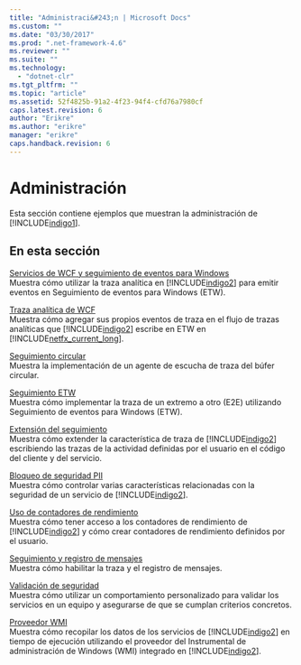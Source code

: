 ```yaml
---
title: "Administraci&#243;n | Microsoft Docs"
ms.custom: ""
ms.date: "03/30/2017"
ms.prod: ".net-framework-4.6"
ms.reviewer: ""
ms.suite: ""
ms.technology: 
  - "dotnet-clr"
ms.tgt_pltfrm: ""
ms.topic: "article"
ms.assetid: 52f4825b-91a2-4f23-94f4-cfd76a7980cf
caps.latest.revision: 6
author: "Erikre"
ms.author: "erikre"
manager: "erikre"
caps.handback.revision: 6
---
```

# Administraci&#243;n
Esta sección contiene ejemplos que muestran la administración de [!INCLUDE[indigo1](../../../../includes/indigo1-md.md)].  
  
## En esta sección  
 [Servicios de WCF y seguimiento de eventos para Windows](../../../../docs/framework/wcf/samples/wcf-services-and-event-tracing-for-windows.md)  
 Muestra cómo utilizar la traza analítica en [!INCLUDE[indigo2](../../../../includes/indigo2-md.md)] para emitir eventos en Seguimiento de eventos para Windows \(ETW\).  
  
 [Traza analítica de WCF](../../../../docs/framework/wcf/samples/wcf-analytic-tracing.md)  
 Muestra cómo agregar sus propios eventos de traza en el flujo de trazas analíticas que [!INCLUDE[indigo2](../../../../includes/indigo2-md.md)] escribe en ETW en [!INCLUDE[netfx_current_long](../../../../includes/netfx-current-long-md.md)].  
  
 [Seguimiento circular](../../../../docs/framework/wcf/samples/circular-tracing.md)  
 Muestra la implementación de un agente de escucha de traza del búfer circular.  
  
 [Seguimiento ETW](../../../../docs/framework/wcf/samples/etw-tracing.md)  
 Muestra cómo implementar la traza de un extremo a otro \(E2E\) utilizando Seguimiento de eventos para Windows \(ETW\).  
  
 [Extensión del seguimiento](../../../../docs/framework/wcf/samples/extending-tracing.md)  
 Muestra cómo extender la característica de traza de [!INCLUDE[indigo2](../../../../includes/indigo2-md.md)] escribiendo las trazas de la actividad definidas por el usuario en el código del cliente y del servicio.  
  
 [Bloqueo de seguridad PII](../../../../docs/framework/wcf/samples/pii-security-lockdown.md)  
 Muestra cómo controlar varias características relacionadas con la seguridad de un servicio de [!INCLUDE[indigo2](../../../../includes/indigo2-md.md)].  
  
 [Uso de contadores de rendimiento](../../../../docs/framework/wcf/samples/using-performance-counters.md)  
 Muestra cómo tener acceso a los contadores de rendimiento de [!INCLUDE[indigo2](../../../../includes/indigo2-md.md)] y cómo crear contadores de rendimiento definidos por el usuario.  
  
 [Seguimiento y registro de mensajes](../../../../docs/framework/wcf/samples/tracing-and-message-logging.md)  
 Muestra cómo habilitar la traza y el registro de mensajes.  
  
 [Validación de seguridad](../../../../docs/framework/wcf/samples/security-validation.md)  
 Muestra cómo utilizar un comportamiento personalizado para validar los servicios en un equipo y asegurarse de que se cumplan criterios concretos.  
  
 [Proveedor WMI](../../../../docs/framework/wcf/samples/wmi-provider.md)  
 Muestra cómo recopilar los datos de los servicios de [!INCLUDE[indigo2](../../../../includes/indigo2-md.md)] en tiempo de ejecución utilizando el proveedor del Instrumental de administración de Windows \(WMI\) integrado en [!INCLUDE[indigo2](../../../../includes/indigo2-md.md)].